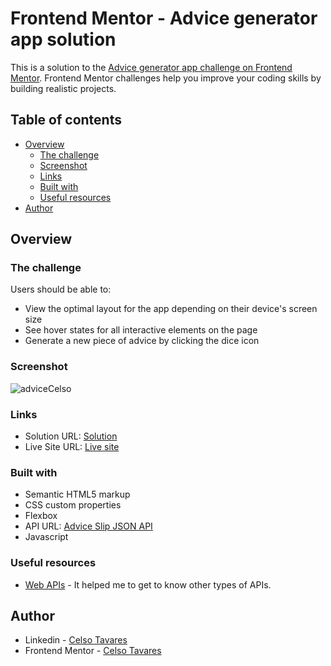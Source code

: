 # Frontend Mentor - Advice generator app solution

This is a solution to the [Advice generator app challenge on Frontend Mentor](https://www.frontendmentor.io/challenges/advice-generator-app-QdUG-13db). Frontend Mentor challenges help you improve your coding skills by building realistic projects.

## Table of contents

- [Overview](#overview)
  - [The challenge](#the-challenge)
  - [Screenshot](#screenshot)
  - [Links](#links)
  - [Built with](#built-with)
  - [Useful resources](#useful-resources)
- [Author](#author)

## Overview

### The challenge

Users should be able to:

- View the optimal layout for the app depending on their device's screen size
- See hover states for all interactive elements on the page
- Generate a new piece of advice by clicking the dice icon

### Screenshot

![adviceCelso](https://user-images.githubusercontent.com/109553661/198903761-58104d11-470e-4638-95b0-fdc5c4512e2e.png)

### Links

- Solution URL: [Solution](https://www.frontendmentor.io/solutions/sassscss-flebox-api-to58kd3jid)
- Live Site URL: [Live site](https://advice-generator-app-lac.vercel.app/)



### Built with

- Semantic HTML5 markup
- CSS custom properties
- Flexbox
- API URL: [Advice Slip JSON API](https://api.adviceslip.com/)
- Javascript

### Useful resources

- [Web APIs](https://www.w3schools.com/js/js_api_intro.asp) - It helped me to get to know other types of APIs.

## Author

- Linkedin - [Celso Tavares](https://www.linkedin.com/in/celsotavaresjunior/)
- Frontend Mentor - [Celso Tavares](https://www.frontendmentor.io/home)
